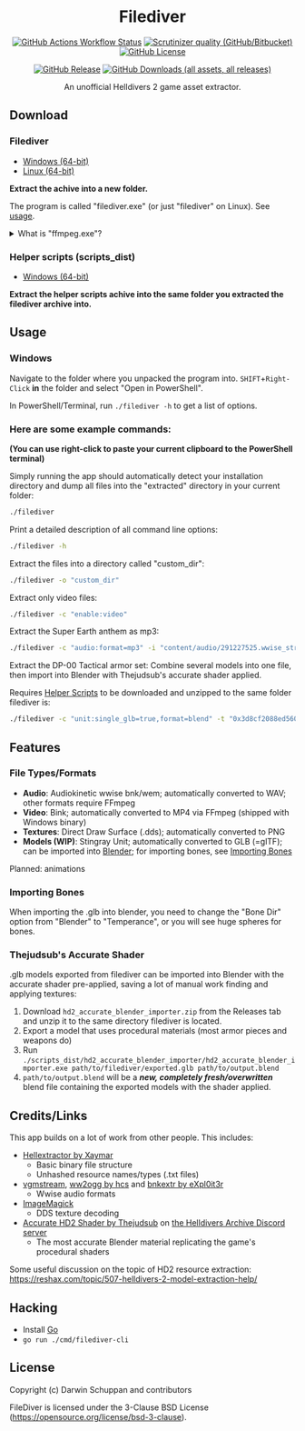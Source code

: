 <div align="center">

# Filediver

[![GitHub Actions Workflow Status](https://img.shields.io/github/actions/workflow/status/xypwn/filediver/.github%2Fworkflows%2Fbuild-release.yml)](https://github.com/xypwn/filediver/actions)
[![Scrutinizer quality (GitHub/Bitbucket)](https://img.shields.io/scrutinizer/quality/g/xypwn/filediver)](https://scrutinizer-ci.com/g/xypwn/filediver)
[![GitHub License](https://img.shields.io/github/license/xypwn/filediver)](https://opensource.org/license/bsd-3-clause)

[![GitHub Release](https://img.shields.io/github/v/release/xypwn/filediver)](https://github.com/xypwn/filediver/releases/latest/)
[![GitHub Downloads (all assets, all releases)](https://img.shields.io/github/downloads/xypwn/filediver/total)](https://github.com/xypwn/filediver/releases/latest/)

An unofficial Helldivers 2 game asset extractor.
</div>

## Download
### Filediver
- [Windows (64-bit)](https://github.com/xypwn/filediver/releases/latest/download/filediver-windows-amd64.zip)
- [Linux (64-bit)](https://github.com/xypwn/filediver/releases/latest/download/filediver-linux-amd64.tar.gz)

**Extract the achive into a new folder.**

The program is called "filediver.exe" (or just "filediver" on Linux). See [usage](#usage).

<details>
<summary>What is "ffmpeg.exe"?</summary>

"ffmpeg.exe" ([FFmpeg](https://ffmpeg.org/)) is used for converting video and audio files. It is downloaded from an official source by the [GitHub workflow](https://github.com/xypwn/filediver/blob/master/.github/workflows/build-release.yml) that generates the .zip archive you can download.

You only need to keep it in the folder if you don't have it installed on your computer already.
</details>

### Helper scripts (scripts_dist)
- [Windows (64-bit)](https://github.com/xypwn/filediver/releases/latest/download/scripts_dist_windows.zip)

**Extract the helper scripts achive into the same folder you extracted the filediver archive into.**

## Usage
### Windows
Navigate to the folder where you unpacked the program into. `SHIFT`+`Right-Click` **in** the folder and select "Open in PowerShell".

In PowerShell/Terminal, run `./filediver -h` to get a list of options.

### Here are some example commands:

**(You can use right-click to paste your current clipboard to the PowerShell terminal)**

Simply running the app should automatically detect your installation directory and dump all files into the "extracted" directory in your current folder:
```sh
./filediver
```

Print a detailed description of all command line options:
```sh
./filediver -h
```

Extract the files into a directory called "custom_dir":
```sh
./filediver -o "custom_dir"
```

Extract only video files:
```sh
./filediver -c "enable:video"
```

Extract the Super Earth anthem as mp3:
```sh
./filediver -c "audio:format=mp3" -i "content/audio/291227525.wwise_stream"
```

Extract the DP-00 Tactical armor set:
Combine several models into one file, then import into Blender with Thejudsub's accurate shader applied.

Requires [Helper Scripts](#helper-scripts-scripts_dist) to be downloaded and unzipped to the same folder filediver is:
```sh
./filediver -c "unit:single_glb=true,format=blend" -t "0x3d8cf2088ed56091" -i "0x76cf8e26aad1bf7e.unit" -o "extracted/DP-00-Tactical/"
```

## Features
### File Types/Formats
- **Audio**: Audiokinetic wwise bnk/wem; automatically converted to WAV; other formats require FFmpeg
- **Video**: Bink; automatically converted to MP4 via FFmpeg (shipped with Windows binary)
- **Textures**: Direct Draw Surface (.dds); automatically converted to PNG
- **Models (WIP)**: Stingray Unit; automatically converted to GLB (=glTF); can be imported into [Blender](https://www.blender.org/); for importing bones, see [Importing Bones](#importing-bones)

Planned: animations

### Importing Bones
When importing the .glb into blender, you need to change the "Bone Dir" option from "Blender" to "Temperance", or you will see huge spheres for bones.

### Thejudsub's Accurate Shader
.glb models exported from filediver can be imported into Blender with the accurate shader pre-applied, saving a lot of manual work finding and applying textures:

1. Download `hd2_accurate_blender_importer.zip` from the Releases tab and unzip it to the same directory filediver is located.
2. Export a model that uses procedural materials (most armor pieces and weapons do)
3. Run `./scripts_dist/hd2_accurate_blender_importer/hd2_accurate_blender_importer.exe path/to/filediver/exported.glb path/to/output.blend`
4. `path/to/output.blend` will be a _**new, completely fresh/overwritten**_ blend file containing the exported models with the shader applied.

## Credits/Links
This app builds on a lot of work from other people. This includes:
- [Hellextractor by Xaymar](https://github.com/Xaymar/Hellextractor)
	- Basic binary file structure
	- Unhashed resource names/types (.txt files)
- [vgmstream](https://github.com/vgmstream/vgmstream), [ww2ogg by hcs](https://github.com/hcs64/ww2ogg) and [bnkextr by eXpl0it3r](https://github.com/eXpl0it3r/bnkextr)
	- Wwise audio formats
- [ImageMagick](https://imagemagick.org)
	- DDS texture decoding
- [Accurate HD2 Shader by Thejudsub](https://discord.com/channels/1210541115829260328/1222290154409033889) on [the Helldivers Archive Discord server](https://discord.gg/helldiversarchive)
	- The most accurate Blender material replicating the game's procedural shaders

Some useful discussion on the topic of HD2 resource extraction: https://reshax.com/topic/507-helldivers-2-model-extraction-help/

## Hacking
- Install [Go](https://go.dev/dl/)
- `go run ./cmd/filediver-cli`

## License
Copyright (c) Darwin Schuppan and contributors

FileDiver is licensed under the 3-Clause BSD License (https://opensource.org/license/bsd-3-clause).
